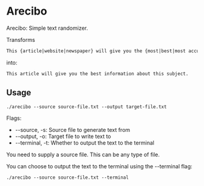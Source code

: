 # Arecibo

Arecibo: Simple text randomizer.

Transforms 

```txt
This {article|website|newspaper} will give you the {most|best|most accurate} information about this {subject|topic}.
```

into:

```txt
This article will give you the best information about this subject.
```

## Usage

```shell
./arecibo --source source-file.txt --output target-file.txt
```

Flags:
- --source, -s: Source file to generate text from
- --output, -o: Target file to write text to
- --terminal, -t: Whether to output the text to the terminal

You need to supply a source file. 
This can be any type of file.

You can choose to output the text to the terminal using the --terminal flag:

```shell
./arecibo --source source-file.txt --terminal
```